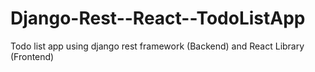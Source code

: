 # Django-Rest--React--TodoListApp
Todo list app using django rest framework (Backend) and React Library (Frontend)

